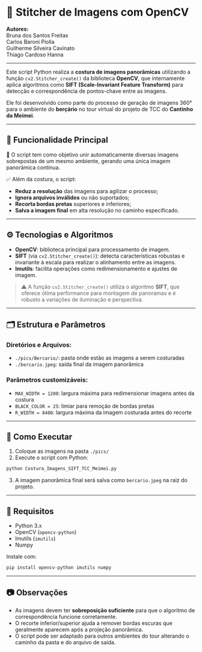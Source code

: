 
# 🧵 Stitcher de Imagens com OpenCV

**Autores:**  
Bruna dos Santos Freitas  
Carlos Baroni Piolla  
Guilherme Silveira Cavinato  
Thiago Cardoso Hanna

---

Este script Python realiza a **costura de imagens panorâmicas** utilizando a função `cv2.Stitcher_create()` da biblioteca **OpenCV**, que internamente aplica algoritmos como **SIFT (Scale-Invariant Feature Transform)** para detecção e correspondência de pontos-chave entre as imagens.

Ele foi desenvolvido como parte do processo de geração de imagens 360° para o ambiente do **berçário** no tour virtual do projeto de TCC do **Cantinho da Meimei**.

---

## 📌 Funcionalidade Principal

🔧 O script tem como objetivo unir automaticamente diversas imagens sobrepostas de um mesmo ambiente, gerando uma única imagem panorâmica contínua.  

✅ Além da costura, o script:
- **Reduz a resolução** das imagens para agilizar o processo;
- **Ignora arquivos inválidos** ou não suportados;
- **Recorta bordas pretas** superiores e inferiores;
- **Salva a imagem final** em alta resolução no caminho especificado.

---

## ⚙️ Tecnologias e Algoritmos

- **OpenCV**: biblioteca principal para processamento de imagem.
- **SIFT** (via `cv2.Stitcher_create()`): detecta características robustas e invariante à escala para realizar o alinhamento entre as imagens.
- **Imutils**: facilita operações como redimensionamento e ajustes de imagem.

> ⚠️ A função `cv2.Stitcher_create()` utiliza o algoritmo **SIFT**, que oferece ótima performance para montagem de panoramas e é robusto a variações de iluminação e perspectiva.

---

## 🗂️ Estrutura e Parâmetros

### Diretórios e Arquivos:
- `./pics/Bercario/`: pasta onde estão as imagens a serem costuradas
- `./bercario.jpeg`: saída final da imagem panorâmica

### Parâmetros customizáveis:
- `MAX_WIDTH = 1200`: largura máxima para redimensionar imagens antes da costura
- `BLACK_COLOR = 25`: limiar para remoção de bordas pretas
- `R_WIDTH = 8400`: largura máxima da imagem costurada antes do recorte

---

## 🚀 Como Executar

1. Coloque as imagens na pasta `./pics/`
2. Execute o script com Python:

```bash
python Costura_Imagens_SIFT_TCC_Meimei.py
```

3. A imagem panorâmica final será salva como `bercario.jpeg` na raiz do projeto.

---

## 🧪 Requisitos

- Python 3.x
- OpenCV (`opencv-python`)
- Imutils (`imutils`)
- Numpy

Instale com:
```bash
pip install opencv-python imutils numpy
```

---

## 📷 Observações

- As imagens devem ter **sobreposição suficiente** para que o algoritmo de correspondência funcione corretamente.
- O recorte inferior/superior ajuda a remover bordas escuras que geralmente aparecem após a projeção panorâmica.
- O script pode ser adaptado para outros ambientes do tour alterando o caminho da pasta e do arquivo de saída.
